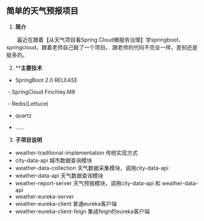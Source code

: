 ## 简单的天气预报项目

1. **简介**

&emsp;&emsp;最近在跟着【从天气项目看Spring Cloud微服务治理】学springboot、springcloud，跟着老师自己敲了一个项目。
跟老师的代码不完全一样，差别还是挺多的。

2. ****主要技术**

  - SpringBoot 2.0 RELEASE
  
  - SpringCloud Finchley.M8
  
  - Redis(Lettuce)
  
  - quartz
  
  - ......

3. **子项目说明**

  - weather-traditional-implementation 传统实现方式
  - city-data-api 城市数据查询模块
  - weather-data-collection 天气数据采集模块，调用city-data-api
  - weather-data-api 天气数据查询模块
  - weather-report-server 天气预报模块，调用city-data-api 和 weather-data-api
  - weather-eureka-server
  - weather-eureka-client 普通eureka客户端
  - weather-eureka-client-feign 集成feign的eureka客户端
